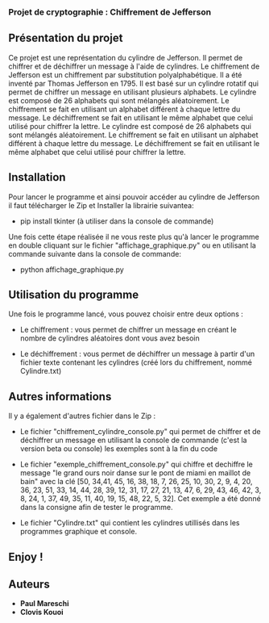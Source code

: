 ### Projet de cryptographie : Chiffrement de Jefferson

## Présentation du projet

Ce projet est une représentation du cylindre de Jefferson. Il permet de chiffrer et de déchiffrer un message à l'aide de cylindres. Le chiffrement de Jefferson est un chiffrement par substitution polyalphabétique. Il a été inventé par Thomas Jefferson en 1795. Il est basé sur un cylindre rotatif qui permet de chiffrer un message en utilisant plusieurs alphabets. Le cylindre est composé de 26 alphabets qui sont mélangés aléatoirement. Le chiffrement se fait en utilisant un alphabet différent à chaque lettre du message. Le déchiffrement se fait en utilisant le même alphabet que celui utilisé pour chiffrer la lettre. Le cylindre est composé de 26 alphabets qui sont mélangés aléatoirement. Le chiffrement se fait en utilisant un alphabet différent à chaque lettre du message. Le déchiffrement se fait en utilisant le même alphabet que celui utilisé pour chiffrer la lettre.


## Installation
Pour lancer le programme et ainsi pouvoir accéder au cylindre de Jefferson il faut télécharger le Zip et Installer la librairie suivantea:
- pip install tkinter (à utiliser dans la console de commande)

Une fois cette étape réalisée il ne vous reste plus qu'à lancer le programme en double cliquant sur le fichier "affichage_graphique.py" ou en utilisant la commande suivante dans la console de commande:
- python affichage_graphique.py

## Utilisation du programme

Une fois le programme lancé, vous pouvez choisir entre deux options :
- Le chiffrement : vous permet de chiffrer un message en créant le nombre de cylindres aléatoires dont vous avez besoin

- Le déchiffrement : vous permet de déchiffrer un message à partir d'un fichier texte contenant les cylindres (créé lors du chiffrement, nommé Cylindre.txt)

## Autres informations

Il y a également d'autres fichier dans le Zip :

- Le fichier "chiffrement_cylindre_console.py" qui permet de chiffrer et de déchiffrer un message en utilisant la console de commande (c'est la version beta ou console) les exemples sont à la fin du code

- Le fichier "exemple_chiffrement_console.py" qui chiffre et dechiffre le message "le grand ours noir danse sur le pont de miami en maillot de bain" avec la clé [50, 34,41, 45, 16, 38, 18, 7, 26, 25, 10, 30, 2, 9, 4, 20, 36, 23, 51, 33, 14, 44, 28, 39, 12, 31, 17, 27, 21, 13, 47, 6, 29, 43, 46, 42, 3, 8, 24, 1, 37, 49, 35, 11, 40, 19, 15, 48, 22, 5, 32]. Cet exemple a été donné dans la consigne afin de tester le programme.

- Le fichier "Cylindre.txt" qui contient les cylindres utillisés dans les programmes graphique et console.

## Enjoy !


## Auteurs

- **Paul Mareschi**
- **Clovis Kouoi**